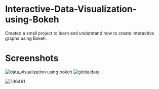 # Interactive-Data-Visualization-using-Bokeh
Created a small project to learn and understand how to create interactive graphs using Bokeh.

# Screenshots

![data_visualization using bokeh](https://user-images.githubusercontent.com/25352680/55668535-3d141180-5889-11e9-8c06-93292dd3ebbf.PNG)
![globaldata](https://user-images.githubusercontent.com/25352680/55668537-41402f00-5889-11e9-95b2-6cb5b7472784.PNG)

![736461](https://user-images.githubusercontent.com/25352680/73048668-ede2b000-3e9f-11ea-84b0-62c5861c8912.png)


